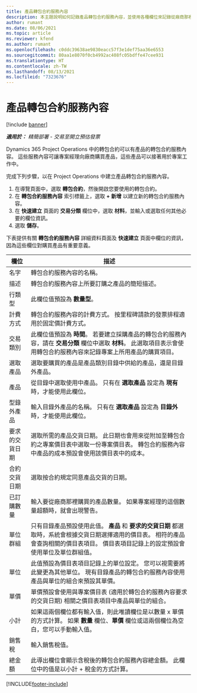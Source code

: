 ```yaml
---
title: 產品轉包合約服務內容
description: 本主題說明如何記錄產品轉包合約服務內容，並使用各種欄位來記錄從廠商那裡購買的產品。
author: rumant
ms.date: 08/06/2021
ms.topic: article
ms.reviewer: kfend
ms.author: rumant
ms.openlocfilehash: c0ddc39638ae9830eacc57f3e1def75aa36e6553
ms.sourcegitcommit: 80aa1e8070f0cb4992ac408fc05bdffe47cee931
ms.translationtype: HT
ms.contentlocale: zh-TW
ms.lasthandoff: 08/13/2021
ms.locfileid: "7323676"
---
```

# <a name="subcontract-lines-for-products"></a>產品轉包合約服務內容

[!include [banner](../../includes/dataverse-preview.md)]

_**適用於：** 精簡部署 - 交易至開立預估發票_

Dynamics 365 Project Operations 中的轉包合約可以有產品的轉包合約服務內容。 這些服務內容可讓專案經理向廠商購買產品，這些產品可以接著用於專案工作中。

完成下列步驟，以在 Project Operations 中建立產品轉包合約服務內容。

1. 在導覽頁面中，選取 **轉包合約**，然後開啟您要使用的轉包合約。 
2. 在 **轉包合約服務內容** 索引標籤上，選取 **+ 新增** 以建立新的轉包合約服務內容。
3. 在 **快速建立** 頁面的 **交易分類** 欄位中，選取 **材料**，並輸入或選取任何其他必要的欄位資訊。 
4. 選取 **儲存**。

下表提供有關 **轉包合約服務內容** 詳細資料頁面及 **快速建立** 頁面中欄位的資訊，因為這些欄位對購買產品有重要意義。

| 欄位 | 描述 |
| ----- | ----------- |
| 名字 | 轉包合約服務內容的名稱。 |
| 描述 | 轉包合約服務內容上所要訂購之產品的簡短描述。 |
| 行類型 | 此欄位值預設為 **數量型**。 |
| 計費方式 |  轉包合約服務內容的計費方式。 按里程碑請款的發票排程適用於固定價計費方式。 |
| 交易類別 | 此欄位值預設為 **時間**。 若要建立採購產品的轉包合約服務內容，請在 **交易分類** 欄位中選取 **材料**。 此選取項目表示會使用轉包合約服務內容來記錄專案上所用產品的購買項目。 |
| 選取產品 | 選取要購買的產品是產品類別目錄中供給的產品，還是目錄外產品。 |
| 產品 | 從目錄中選取使用中產品。 只有在 **選取產品** 設定為 **現有** 時，才能使用此欄位。 |
| 型錄外產品 | 輸入目錄外產品的名稱。 只有在 **選取產品** 設定為 **目錄外** 時，才能使用此欄位。  |
| 要求的交貨日期 | 選取所需的產品交貨日期。 此日期也會用來從附加至轉包合約之專案價目表中選取一份專案價目表。 轉包合約服務內容中產品的成本預設會使用該價目表中的成本。 |
| 合約交貨日期 | 選取按合約規定同意產品交貨的日期。  |
| 已訂購數量 | 輸入要從廠商那裡購買的產品數量。 如果專案經理的這個數量超額時，就會出現警告。 |
| 單位群組 | 只有目錄產品預設使用此值。 **產品** 和 **要求的交貨日期** 都選取時，系統會根據交貨日期選擇適用的價目表。 相符的產品會查詢相關的價目表項目。 價目表項目記錄上的設定預設會使用單位及單位群組值。 |
| 單位 | 此值預設為價目表項目記錄上的單位設定。 您可以視需要將此變更為其他單位。 現有目錄產品的轉包合約服務內容使用產品與單位的組合來預設其單價。 |
| 單價 | 單價預設會使用與專案價目表 (適用於轉包合約服務內容要求的交貨日期) 相關之價目表項目中產品與單位的組合。  |
| 小計 | 如果這兩個欄位都有輸入值，則此唯讀欄位是以數量 x 單價的方式計算。 如果 **數量** 欄位、**單價** 欄位或這兩個欄位為空白，您可以手動輸入值。  |
| 銷售稅 | 輸入銷售稅值。 |
| 總金額 | 此導出欄位會顯示含稅後的轉包合約服務內容總金額。 此欄位中的值是以小計 + 稅金的方式計算。 |


[!INCLUDE[footer-include](../../includes/footer-banner.md)]
